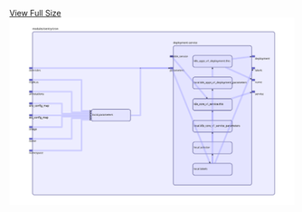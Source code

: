 [View Full Size](https://raw.githubusercontent.com/mingfang/terraform-k8s-modules/master/modules/sentry/cron/diagram.svg?sanitize=true)<img src="diagram.svg"/>
